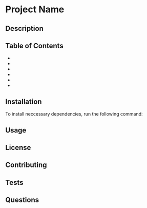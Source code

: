 # Project Name

## Description

## Table of Contents

*

*

*

*

*

*

## Installation

To install neccessary dependencies, run the following command:

## Usage

## License

## Contributing

## Tests

## Questions